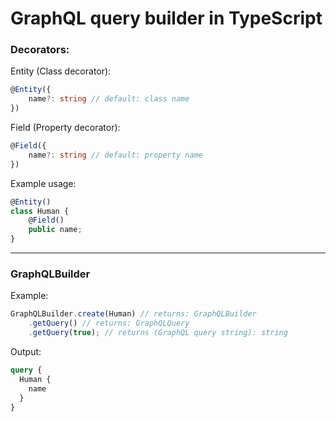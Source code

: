 # GraphQL query builder in TypeScript

### Decorators:

Entity (Class decorator):
```typescript
@Entity({
    name?: string // default: class name
})
```
Field (Property decorator):
```typescript
@Field({
    name?: string // default: property name
})
```
Example usage:
```typescript
@Entity()
class Human {
    @Field()
    public name;
}
```
- - -

### GraphQLBuilder

Example:
```typescript
GraphQLBuilder.create(Human) // returns: GraphQLBuilder
    .getQuery() // returns: GraphQLQuery
    .getQuery(true); // returns (GraphQL query string): string 
```
Output:
```graphql schema
query {
  Human {
    name
  }
}
```
